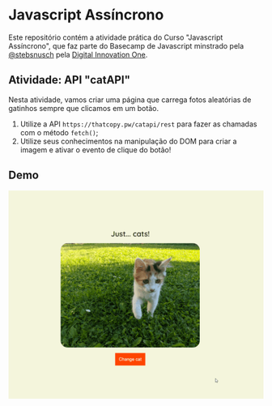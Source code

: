 # Javascript Assíncrono

Este repositório contém a atividade prática do Curso "Javascript Assíncrono", que faz parte do Basecamp de Javascript minstrado pela [@stebsnusch](https://github.com/stebsnusch) pela [Digital Innovation One](https://digitalinnovation.one/).

## Atividade: API "catAPI"

Nesta atividade, vamos criar uma página que carrega fotos aleatórias de gatinhos sempre que clicamos em um botão.

1. Utilize a API `https://thatcopy.pw/catapi/rest` para fazer as chamadas com o método `fetch()`;
2. Utilize seus conhecimentos na manipulação do DOM para criar a imagem e ativar o evento de clique do botão!

## Demo

![catAPI](./api-cats.gif)